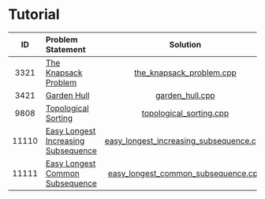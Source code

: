 
# Tutorial

|   ID   |            Problem Statement            |                                       Solution                                       |
|:------:|:----------------------------------------|:------------------------------------------------------------------------------------:|
|   3321 | [The Knapsack Problem][]                | [the_knapsack_problem.cpp](./the_knapsack_problem.cpp)                               |
|   3421 | [Garden Hull][]                         | [garden_hull.cpp](./garden_hull.cpp)                                                 |
|   9808 | [Topological Sorting][]                 | [topological_sorting.cpp](./topological_sorting.cpp)                                 |
|  11110 | [Easy Longest Increasing Subsequence][] | [easy_longest_increasing_subsequence.cpp](./easy_longest_increasing_subsequence.cpp) |
|  11111 | [Easy Longest Common Subsequence][]     | [easy_longest_common_subsequence.cpp](./easy_longest_common_subsequence.cpp)         |

[The Knapsack Problem]:                http://www.spoj.com/problems/KNAPSACK/
[Garden Hull]:                         http://www.spoj.com/problems/GARDENHU/
[Topological Sorting]:                 http://www.spoj.com/problems/TOPOSORT/
[Easy Longest Increasing Subsequence]: http://www.spoj.com/problems/ELIS/
[Easy Longest Common Subsequence]:     http://www.spoj.com/problems/EELCS/
